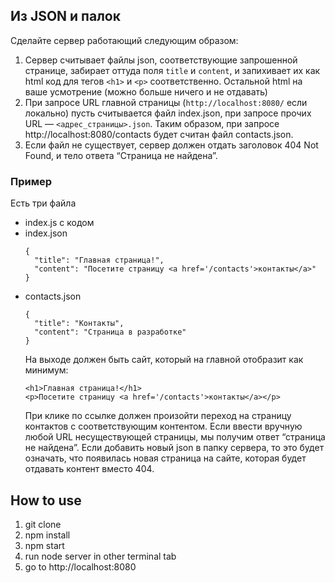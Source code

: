 ## Из JSON и палок

Сделайте сервер работающий следующим образом:

1. Сервер считывает файлы json, соответствующие запрошенной странице, забирает оттуда поля `title` и `content`, и запихивает их как html код для тегов `<h1>` и `<p>` соответственно. Остальной html на ваше усмотрение (можно больше ничего и не отдавать)
2. При запросе URL главной страницы (`http://localhost:8080/` если локально) пусть считывается файл index.json, при запросе прочих URL — `<адрес_страницы>.json`. Таким образом, при запросе http://localhost:8080/contacts будет считан файл contacts.json.
3. Если файл не существует, сервер должен отдать заголовок 404 Not Found, и тело ответа “Страница не найдена”.

### Пример

Есть три файла
- index.js с кодом
- index.json
  ```
  {
    "title": "Главная страница!",
    "content": "Посетите страницу <a href='/contacts'>контакты</a>"
  }
  ```
- contacts.json
  ```
  {
    "title": "Контакты",
    "content": "Страница в разработке"
  }
  ```
  На выходе должен быть сайт, который на главной отобразит как минимум:
  ```
  <h1>Главная страница!</h1>
  <p>Посетите страницу <a href='/contacts'>контакты</a></p>
  ```
  При клике по ссылке должен произойти переход на страницу контактов с соответствующим контентом. Если ввести вручную любой URL несуществующей страницы, мы получим ответ “страница не найдена”. Если добавить новый json в папку сервера, то это будет означать, что появилась новая страница на сайте, которая будет отдавать контент вместо 404.

## How to use
1. git clone
2. npm install
3. npm start
4. run node server in other terminal tab
5. go to http://localhost:8080
